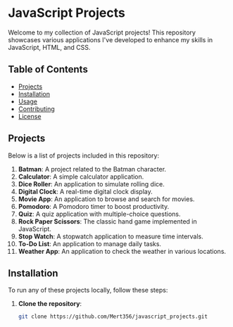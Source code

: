 # JavaScript Projects

Welcome to my collection of JavaScript projects! This repository showcases various applications I've developed to enhance my skills in JavaScript, HTML, and CSS.

## Table of Contents

- [Projects](#projects)
- [Installation](#installation)
- [Usage](#usage)
- [Contributing](#contributing)
- [License](#license)

## Projects

Below is a list of projects included in this repository:

1. **Batman**: A project related to the Batman character.
2. **Calculator**: A simple calculator application.
3. **Dice Roller**: An application to simulate rolling dice.
4. **Digital Clock**: A real-time digital clock display.
5. **Movie App**: An application to browse and search for movies.
6. **Pomodoro**: A Pomodoro timer to boost productivity.
7. **Quiz**: A quiz application with multiple-choice questions.
8. **Rock Paper Scissors**: The classic hand game implemented in JavaScript.
9. **Stop Watch**: A stopwatch application to measure time intervals.
10. **To-Do List**: An application to manage daily tasks.
11. **Weather App**: An application to check the weather in various locations.

## Installation

To run any of these projects locally, follow these steps:

1. **Clone the repository**:

   ```bash
   git clone https://github.com/Mert356/javascript_projects.git
